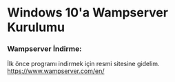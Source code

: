 # Windows 10'a Wampserver Kurulumu

### Wampserver İndirme:
İlk önce programı indirmek için resmi sitesine gidelim.  
https://www.wampserver.com/en/
